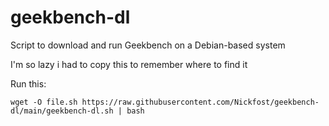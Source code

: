 # geekbench-dl
Script to download and run Geekbench on a Debian-based system



I'm so lazy i had to copy this to remember where to find it  


Run this: 


```wget -O file.sh https://raw.githubusercontent.com/Nickfost/geekbench-dl/main/geekbench-dl.sh | bash```
